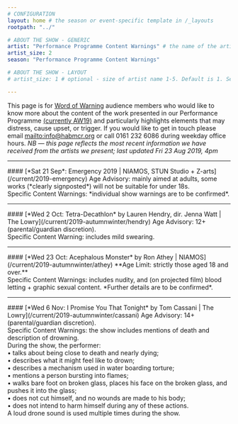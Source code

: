 ```yaml
---
# CONFIGURATION
layout: home # the season or event-specific template in /_layouts
rootpath: "../"

# ABOUT THE SHOW - GENERIC
artist: "Performance Programme Content Warnings" # the name of the artist or company
artist_size: 2
season: "Performance Programme Content Warnings"

# ABOUT THE SHOW - LAYOUT
# artist_size: 1 # optional - size of artist name 1-5. Default is 1. Set longer names to lower values

---
```

This page is for [Word of Warning](/) audience members who would like to know more about the content of the work presented in our Performance Programme [(currently AW19)](/current/2019-autumnwinter) and particularly highlights elements that may distress, cause upset, or trigger. If you would like to get in touch please email <mailto:info@habmcr.org> or call 0161 232 6086 during weekday office hours. *NB — this page reflects the most recent information we have received from the artists we present; last updated Fri 23 Aug 2019, 4pm*         
<hr>          
#### [*Sat 21 Sep*: Emergency 2019 | NIAMOS, STUN Studio + Z-arts](/current/2019-emergency)        
Age Advisory: mainly aimed at adults, some works (*clearly signposted*) will not be suitable for under 18s.<br>Specific Content Warnings: *individual show warnings are to be confirmed*.        
<hr>          
#### [*Wed 2 Oct: Tetra-Decathlon* by Lauren Hendry, dir. Jenna Watt | The Lowry](/current/2019-autumnwinter/hendry)        
Age Advisory: 12+ (parental/guardian discretion).<br>Specific Content Warning: includes mild swearing.        
<hr>          
#### [*Wed 23 Oct: Acephalous Monster* by Ron Athey | NIAMOS](/current/2019-autumnwinter/athey)        
**Age Limit: strictly those aged 18 and over.**<br>Specific Content Warnings: includes nudity, and (on projected film) blood letting + graphic sexual content. *Further details are to be confirmed*.        
<hr>          
#### [*Wed 6 Nov: I Promise You That Tonight* by Tom Cassani | The Lowry](/current/2019-autumnwinter/cassani)         
Age Advisory: 14+ (parental/guardian discretion).<br>Specific Content Warnings: the show includes mentions of death and description of drowning.<br>During the show, the performer:<br>• talks about being close to death and nearly dying;<br>• describes what it might feel like to drown;<br>• describes a mechanism used in water boarding torture;<br>• mentions a person bursting into flames;<br>• walks bare foot on broken glass, places his face on the broken glass, and pushes it into the glass;<br>• does not cut himself, and no wounds are made to his body;<br>• does not intend to harm himself during any of these actions.<br>A loud drone sound is used multiple times during the show.
